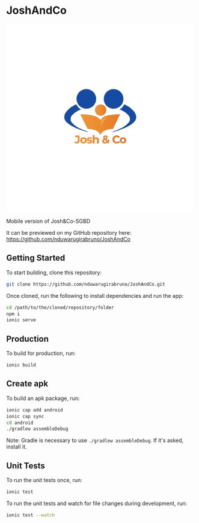 # JoshAndCo

[![Be High - Jos&Co Logo](src/assets/images/logo.png)](https://github.com/nduwarugirabruno/JoshAndCo)

Mobile version of Josh&Co-SGBD

It can be previewed on my GitHub repository here: https://github.com/nduwarugirabruno/JoshAndCo

## Getting Started

To start building, clone this repository:

```bash
git clone https://github.com/nduwarugirabruno/JoshAndCo.git
```

Once cloned, run the following to install dependencies and run the app:

```bash
cd /path/to/the/cloned/repository/folder
npm i
ionic serve
```

## Production

To build for production, run:

```bash
ionic build
```

## Create apk

To build an apk package, run:

```bash
ionic cap add android
ionic cap sync
cd android
./gradlew assembleDebug 
```
Note: Gradle is necessary to use `./gradlew assembleDebug`. If it's asked, install it.


## Unit Tests

To run the unit tests once, run:

```bash
ionic test
```

To run the unit tests and watch for file changes during development, run:

```bash
ionic test --watch
```
